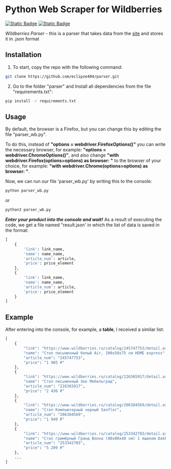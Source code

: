 # Python Web Scraper for Wildberries

[![Static Badge](https://img.shields.io/badge/v4.25.0-white?label=selenium)](https://pypi.org/project/selenium/)
[![Static Badge](https://img.shields.io/badge/v1.5.1-white?label=fake-useragent)](https://pypi.org/project/fake-useragent/)


*Wildberries Parser* - this is a parser that takes data from the [site](https://www.wildberries.ru/) and stores it in .json format

## Installation
1. To start, copy the repo with the following command:
~~~bash
git clone https://github.com/eclipze404/parser.git
~~~

2. Go to the folder "parser" and Install all dependencies from the file "requirements.txt":
~~~bash
pip install -r requirements.txt
~~~

## Usage
By default, the browser is a Firefox, but you can change this by editing the file "parser_wb.py".

To do this, instead of **"options = webdriver.FirefoxOptions()"** you can write the necessary browser, for example: **"options = webdriver.ChromeOptions()"**, and also change **"with webdriver.Firefox(options=options) as browser: "** to the browser of your choice, for example: **"with webdriver.Chrome(options=options) as browser: "**.

Now, we can run our file 'parser_wb.py' by writing this to the console:
~~~python
python parser_wb.py
~~~
or
~~~python
python3 parser_wb.py
~~~

***Enter your product into the console and wait!***
As a result of executing the code, we get a file named "result.json' in which the list of data is saved in the format:
~~~python
[
    {
        'link': link_name,
        'name': name_name,
        'article_num': article,
        'price': price_element
    },
    {
        'link': link_name,
        'name': name_name,
        'article_num': article,
        'price': price_element
    }
]
~~~

## Example
After entering into the console, for example, a **table**, I received a similar list:
~~~python
[
    {
        "link": "https://www.wildberries.ru/catalog/245747753/detail.aspx",
        "name": "Стол письменный белый Air, 100х50х75 см HOME express",
        "article_num": "245747753",
        "price": "1 905 ₽"
    },
    {
        "link": "https://www.wildberries.ru/catalog/226365917/detail.aspx",
        "name": "Стол письменный Эко Мебельград",
        "article_num": "226365917",
        "price": "2 436 ₽"
    },
    {
        "link": "https://www.wildberries.ru/catalog/206384569/detail.aspx",
        "name": "Стол Компьютерный черный Sanflor",
        "article_num": "206384569",
        "price": "1 940 ₽"
    },
    {
        "link": "https://www.wildberries.ru/catalog/253342703/detail.aspx",
        "name": "Стол гримёрный Гранд Волна (80х80х40 см) 1 ящиком Dakhnevich.ru",
        "article_num": "253342703",
        "price": "5 209 ₽"
    },
    ...
]

~~~